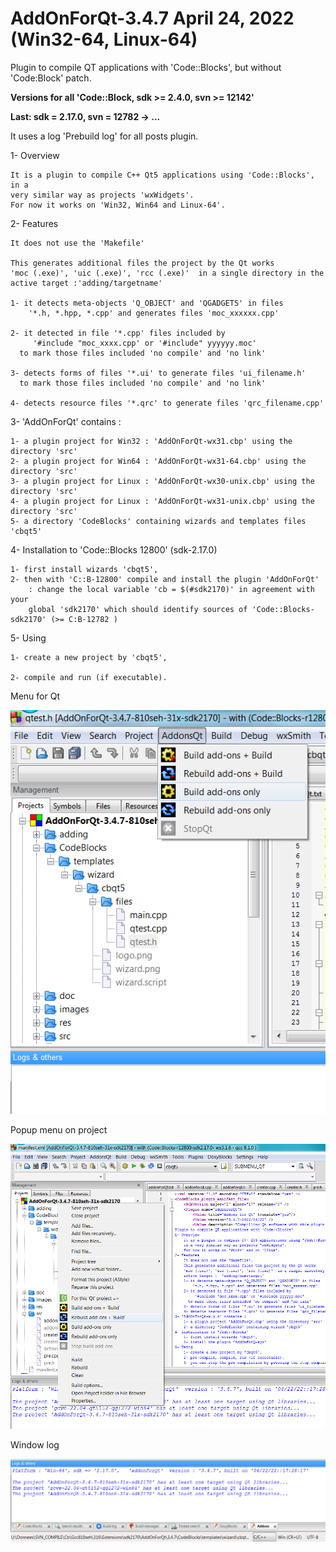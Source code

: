 # AddOnForQt-3.4.7 April 24, 2022 (Win32-64, Linux-64)

Plugin to compile QT applications with 'Code::Blocks', but without 'Code:Block' patch.

**Versions for all 'Code::Block, sdk >= 2.4.0, svn >= 12142'**

**Last: sdk = 2.17.0, svn = 12782 -> ...**

It uses a log 'Prebuild log' for all posts plugin.

1- Overview

    It is a plugin to compile C++ Qt5 applications using 'Code::Blocks', in a 
	very similar way as projects 'wxWidgets'.
    For now it works on 'Win32, Win64 and Linux-64'.

2- Features

    It does not use the 'Makefile'

    This generates additional files the project by the Qt works
	'moc (.exe)', 'uic (.exe)', 'rcc (.exe)'  in a single directory in the 
	active target :'adding/targetname'

    1- it detects meta-objects 'Q_OBJECT' and 'QGADGETS' in files
        '*.h, *.hpp, *.cpp' and generates files 'moc_xxxxxx.cpp'

    2- it detected in file '*.cpp' files included by
         '#include "moc_xxxx.cpp' or '#include" yyyyyy.moc'
      to mark those files included 'no compile' and 'no link'

    3- detects forms of files '*.ui' to generate files 'ui_filename.h'
      to mark those files included 'no compile' and 'no link'

    4- detects resource files '*.qrc' to generate files 'qrc_filename.cpp'

3- 'AddOnForQt' contains :

	1- a plugin project for Win32 : 'AddOnForQt-wx31.cbp' using the directory 'src'
	2- a plugin project for Win64 : 'AddOnForQt-wx31-64.cbp' using the directory 'src'
	3- a plugin project for Linux : 'AddOnForQt-wx30-unix.cbp' using the directory 'src'
	4- a plugin project for Linux : 'AddOnForQt-wx31-unix.cbp' using the directory 'src'
	5- a directory 'CodeBlocks' containing wizards and templates files 'cbqt5'


4- Installation to 'Code::Blocks 12800' (sdk-2.17.0)

	1- first install wizards 'cbqt5',
	2- then with 'C::B-12800' compile and install the plugin 'AddOnForQt' 
        : change the local variable 'cb = $(#sdk2170)' in agreement with your 
        global 'sdk2170' which should identify sources of 'Code::Blocks-sdk2170' (>= C:B-12782 )

5- Using

    1- create a new project by 'cbqt5',

    2- compile and run (if executable).


Menu for Qt

![Menu](https://github.com/LETARTARE/CB_AddonForQt/blob/Images/3.5/MenuAddOn.png "MenuAddonForQt")

Popup menu on project

![Popup](https://github.com/LETARTARE/CB_AddonForQt/blob/Images/3.5/PopUpAddOn.png "PopUpAddonForQt")

Window log 

![LogAddonForQt](https://github.com/LETARTARE/CB_AddonForQt/blob/Images/3.5/LogAddon.png "LogAddonForQt")
		
